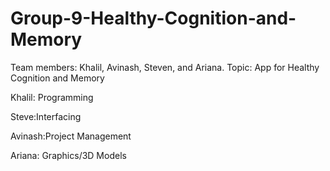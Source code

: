 # Group-9-Healthy-Cognition-and-Memory
Team members: Khalil, Avinash, Steven, and Ariana. Topic: App for Healthy Cognition and Memory

Khalil: Programming

Steve:Interfacing

Avinash:Project Management

Ariana: Graphics/3D Models
